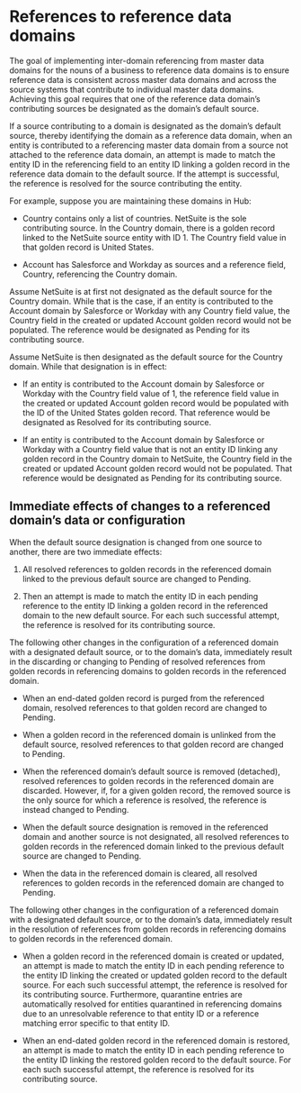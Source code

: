 # References to reference data domains

<head>
  <meta name="guidename" content="DataHub"/>
  <meta name="context" content="GUID-92330057-f941-479d-a176-8c4b079a8798"/>
</head>


The goal of implementing inter-domain referencing from master data domains for the nouns of a business to reference data domains is to ensure reference data is consistent across master data domains and across the source systems that contribute to individual master data domains. Achieving this goal requires that one of the reference data domain’s contributing sources be designated as the domain’s default source.

If a source contributing to a domain is designated as the domain’s default source, thereby identifying the domain as a reference data domain, when an entity is contributed to a referencing master data domain from a source not attached to the reference data domain, an attempt is made to match the entity ID in the referencing field to an entity ID linking a golden record in the reference data domain to the default source. If the attempt is successful, the reference is resolved for the source contributing the entity.

For example, suppose you are maintaining these domains in Hub:

- Country contains only a list of countries. NetSuite is the sole contributing source. In the Country domain, there is a golden record linked to the NetSuite source entity with ID 1. The Country field value in that golden record is United States.

- Account has Salesforce and Workday as sources and a reference field, Country, referencing the Country domain.

Assume NetSuite is at first not designated as the default source for the Country domain. While that is the case, if an entity is contributed to the Account domain by Salesforce or Workday with any Country field value, the Country field in the created or updated Account golden record would not be populated. The reference would be designated as Pending for its contributing source.

Assume NetSuite is then designated as the default source for the Country domain. While that designation is in effect:

- If an entity is contributed to the Account domain by Salesforce or Workday with the Country field value of 1, the reference field value in the created or updated Account golden record would be populated with the ID of the United States golden record. That reference would be designated as Resolved for its contributing source.

- If an entity is contributed to the Account domain by Salesforce or Workday with a Country field value that is not an entity ID linking any golden record in the Country domain to NetSuite, the Country field in the created or updated Account golden record would not be populated. That reference would be designated as Pending for its contributing source.

## Immediate effects of changes to a referenced domain’s data or configuration
When the default source designation is changed from one source to another, there are two immediate effects:

1. All resolved references to golden records in the referenced domain linked to the previous default source are changed to Pending.

2. Then an attempt is made to match the entity ID in each pending reference to the entity ID linking a golden record in the referenced domain to the new default source. For each such successful attempt, the reference is resolved for its contributing source.

The following other changes in the configuration of a referenced domain with a designated default source, or to the domain’s data, immediately result in the discarding or changing to Pending of resolved references from golden records in referencing domains to golden records in the referenced domain.

- When an end-dated golden record is purged from the referenced domain, resolved references to that golden record are changed to Pending.

- When a golden record in the referenced domain is unlinked from the default source, resolved references to that golden record are changed to Pending.

- When the referenced domain’s default source is removed (detached), resolved references to golden records in the referenced domain are discarded. However, if, for a given golden record, the removed source is the only source for which a reference is resolved, the reference is instead changed to Pending.

- When the default source designation is removed in the referenced domain and another source is not designated, all resolved references to golden records in the referenced domain linked to the previous default source are changed to Pending.

- When the data in the referenced domain is cleared, all resolved references to golden records in the referenced domain are changed to Pending.

The following other changes in the configuration of a referenced domain with a designated default source, or to the domain’s data, immediately result in the resolution of references from golden records in referencing domains to golden records in the referenced domain.

- When a golden record in the referenced domain is created or updated, an attempt is made to match the entity ID in each pending reference to the entity ID linking the created or updated golden record to the default source. For each such successful attempt, the reference is resolved for its contributing source. Furthermore, quarantine entries are automatically resolved for entities quarantined in referencing domains due to an unresolvable reference to that entity ID or a reference matching error specific to that entity ID.

- When an end-dated golden record in the referenced domain is restored, an attempt is made to match the entity ID in each pending reference to the entity ID linking the restored golden record to the default source. For each such successful attempt, the reference is resolved for its contributing source.